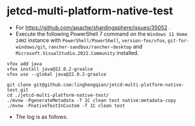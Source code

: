 # jetcd-multi-platform-native-test

- For https://github.com/apache/shardingsphere/issues/35052 .
- Execute the following PowerShell 7 command on the `Windows 11 Home 24H2` instance with `PowerShell/PowerShell`,
  `version-fox/vfox`, `git-for-windows/git`, `rancher-sandbox/rancher-desktop` and
  `Microsoft.VisualStudio.2022.Community` installed.

```shell
vfox add java
vfox install java@22.0.2-graalce
vfox use --global java@22.0.2-graalce

git clone git@github.com:linghengqian/jetcd-multi-platform-native-test.git
cd ./jetcd-multi-platform-native-test/
./mvnw -PgenerateMetadata -T 1C clean test native:metadata-copy
./mvnw -PnativeTestInCustom -T 1C clean test
```

- The log is as follows.

```shell

```